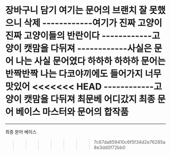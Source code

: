 장바구니 담기
여기는 문어의 브랜치
잘 못했으니 삭제
------------여기가 진짜 고양이
진짜 고양이들의 반란이다
------------고양이
캣맘을 다뒤져
------------사실은 문어
나는 사실 문어였다 하하하
하하하 
문어는 반짝반짝
나는 다코야끼에도 들어가지 너무 맛있어
<<<<<<< HEAD
------------고양이
캣맘을 다뒤져
최문베 어디갔지
최종 문어 베이스
마스터와 문어의 합작품
=======
----------------
최종 문어 베이스


>>>>>>> 7c67da859410c6f5f34d2e76285a8e3dd0f72bb0
